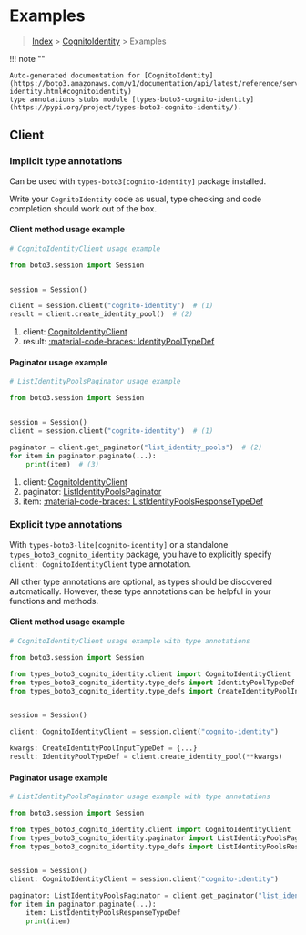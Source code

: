 # Examples

> [Index](../README.md) > [CognitoIdentity](./README.md) > Examples

!!! note ""

    Auto-generated documentation for [CognitoIdentity](https://boto3.amazonaws.com/v1/documentation/api/latest/reference/services/cognito-identity.html#cognitoidentity)
    type annotations stubs module [types-boto3-cognito-identity](https://pypi.org/project/types-boto3-cognito-identity/).

## Client

### Implicit type annotations

Can be used with `types-boto3[cognito-identity]` package installed.

Write your `CognitoIdentity` code as usual,
type checking and code completion should work out of the box.


#### Client method usage example

```python
# CognitoIdentityClient usage example

from boto3.session import Session


session = Session()

client = session.client("cognito-identity")  # (1)
result = client.create_identity_pool()  # (2)
```

1. client: [CognitoIdentityClient](./client.md)
2. result: [:material-code-braces: IdentityPoolTypeDef](./type_defs.md#identitypooltypedef)



#### Paginator usage example

```python
# ListIdentityPoolsPaginator usage example

from boto3.session import Session


session = Session()
client = session.client("cognito-identity")  # (1)

paginator = client.get_paginator("list_identity_pools")  # (2)
for item in paginator.paginate(...):
    print(item)  # (3)
```

1. client: [CognitoIdentityClient](./client.md)
2. paginator: [ListIdentityPoolsPaginator](./paginators.md#listidentitypoolspaginator)
3. item: [:material-code-braces: ListIdentityPoolsResponseTypeDef](./type_defs.md#listidentitypoolsresponsetypedef)




### Explicit type annotations

With `types-boto3-lite[cognito-identity]`
or a standalone `types_boto3_cognito_identity` package, you have to explicitly specify `client: CognitoIdentityClient` type annotation.

All other type annotations are optional, as types should be discovered automatically.
However, these type annotations can be helpful in your functions and methods.


#### Client method usage example

```python
# CognitoIdentityClient usage example with type annotations

from boto3.session import Session

from types_boto3_cognito_identity.client import CognitoIdentityClient
from types_boto3_cognito_identity.type_defs import IdentityPoolTypeDef
from types_boto3_cognito_identity.type_defs import CreateIdentityPoolInputTypeDef


session = Session()

client: CognitoIdentityClient = session.client("cognito-identity")

kwargs: CreateIdentityPoolInputTypeDef = {...}
result: IdentityPoolTypeDef = client.create_identity_pool(**kwargs)
```



#### Paginator usage example

```python
# ListIdentityPoolsPaginator usage example with type annotations

from boto3.session import Session

from types_boto3_cognito_identity.client import CognitoIdentityClient
from types_boto3_cognito_identity.paginator import ListIdentityPoolsPaginator
from types_boto3_cognito_identity.type_defs import ListIdentityPoolsResponseTypeDef


session = Session()
client: CognitoIdentityClient = session.client("cognito-identity")

paginator: ListIdentityPoolsPaginator = client.get_paginator("list_identity_pools")
for item in paginator.paginate(...):
    item: ListIdentityPoolsResponseTypeDef
    print(item)
```




